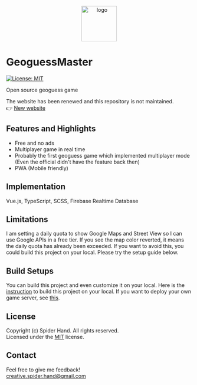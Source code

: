 <p width="100%" align="center">
  <img 
    src="../master/.github/images/logo.png"
    width="96" 
    alt="logo"
  />
</p>

# GeoguessMaster
[![License: MIT](https://img.shields.io/badge/License-MIT-green.svg)](https://opensource.org/licenses/MIT)

Open source geoguess game

The website has been renewed and this repository is not maintained.  
👉 [New website](https://geoguesscloud.com/)

## Features and Highlights
- Free and no ads
- Multiplayer game in real time
- Probably the first geoguess game which implemented multiplayer mode (Even the official didn't have the feature back then)
- PWA (Mobile friendly)

## Implementation
Vue.js, TypeScript, SCSS, Firebase Realtime Database

## Limitations
I am setting a daily quota to show Google Maps and Street View so I can use Google APIs in a free tier. If you see the map color reverted, it means the daily quota has already been exceeded. If you want to avoid this, you could build this project on your local. Please try the setup guide below.

## Build Setups
You can build this project and even customize it on your local. Here is the [instruction](../master/docs/SetupLocal.md) to build this project on your local.
If you want to deploy your own game server, see [this](../master/docs/Setup.md).

## License
Copyright (c) Spider Hand. All rights reserved.  
Licensed under the [MIT](../master/LICENSE) license.

## Contact
Feel free to give me feedback!  
creative.spider.hand@gmail.com

